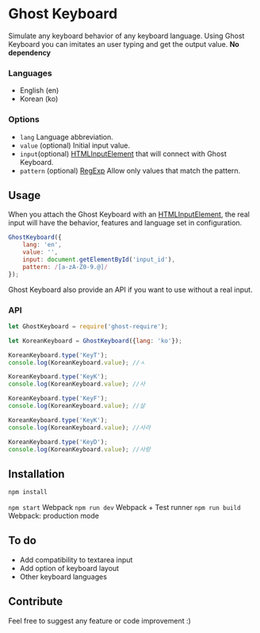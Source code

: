 # Ghost Keyboard

Simulate any keyboard behavior of any keyboard language. Using Ghost Keyboard you can imitates an user typing and get the output value. **No dependency**

### Languages
- English (en)
- Korean (ko)

### Options
- `lang` Language abbreviation.
- `value` (optional) Initial input value.
- `input`(optional) [HTMLInputElement](https://developer.mozilla.org/en-US/docs/Web/API/HTMLInputElement) that will connect with Ghost Keyboard.
- `pattern` (optional) [RegExp](https://developer.mozilla.org/en-US/docs/Web/JavaScript/Reference/Global_Objects/RegExp) Allow only values that match the pattern.

## Usage
When you attach the Ghost Keyboard with an [HTMLInputElement](https://developer.mozilla.org/en-US/docs/Web/API/HTMLInputElement), the real input will have the behavior, features and language set in configuration.

```javascript
GhostKeyboard({
    lang: 'en',
    value: '',
    input: document.getElementById('input_id'),
    pattern: /[a-zA-Z0-9.@]/
});
```

Ghost Keyboard also provide an API if you want to use without a real input.

### API
```javascript
let GhostKeyboard = require('ghost-require');

let KoreanKeyboard = GhostKeyboard({lang: 'ko'});

KoreanKeyboard.type('KeyT');
console.log(KoreanKeyboard.value); //ㅅ

KoreanKeyboard.type('KeyK');
console.log(KoreanKeyboard.value); //사

KoreanKeyboard.type('KeyF');
console.log(KoreanKeyboard.value); //살

KoreanKeyboard.type('KeyK');
console.log(KoreanKeyboard.value); //사라

KoreanKeyboard.type('KeyD');
console.log(KoreanKeyboard.value); //사랑
```

## Installation

```sh
npm install
```

`npm start` Webpack
`npm run dev` Webpack + Test runner
`npm run build` Webpack: production mode

## To do
- Add compatibility to textarea input
- Add option of keyboard layout
- Other keyboard languages

## Contribute
Feel free to suggest any feature or code improvement :)